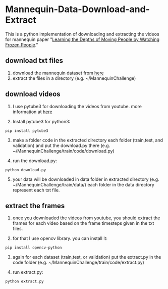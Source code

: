 # Mannequin-Data-Download-and-Extract

This is a python implementation of downloading and extracting the videos for mannequin paper "[Learning the Depths of
Moving People by Watching Frozen People](https://mannequin-depth.github.io/)."

## download txt files
1. download the mannequin dataset from [here](https://google.github.io/mannequinchallenge/www/download.html)
2. extract the files in a directory (e.g. ~/MannequinChallenge)

## download videos
1. I use pytube3 for downloading the videos from youtube. more information at [here](https://towardsdatascience.com/the-easiest-way-to-download-youtube-videos-using-python-2640958318ab)

2. Install pytube3 for python3:
```
pip install pytube3
```

3. make a folder code in the extracted directory each folder (train,test, and validation) and put the download.py there (e.g. ~/MannequinChallenge/train/code/download.py)

4. run the download.py:
```
python download.py
```

5. your data will be downloaded in data folder in extracted directory (e.g. ~/MannequinChallenge/train/data/)
each folder in the data directory represent each txt file.

## extract the frames
1. once you downloaded the videos from youtube, you should extract the frames for each video based on the frame timesteps given in the txt files.

2. for that I use opencv library. you can install it:
```
pip install opencv-python
```

3. again for each dataset (train,test, or validation) put the extract.py in the code folder (e.g. ~/MannequinChallenge/train/code/extract.py)

4. run extract.py:
```
python extract.py
```
